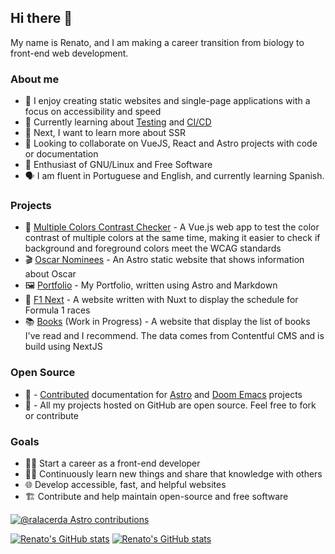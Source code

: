 ## Hi there 👋

My name is Renato, and I am making a career transition from biology to front-end web development.

### About me

- 🔭 I enjoy creating static websites and single-page applications with a focus on accessibility and speed
- 🌱 Currently learning about [Testing](https://github.com/ralacerda/vitest-react-learning) and [CI/CD](https://github.com/ralacerda/learning-gh-actions)
- 📌 Next, I want to learn more about SSR 
- 👯 Looking to collaborate on VueJS, React and Astro projects with code or documentation
- 🐧 Enthusiast of GNU/Linux and Free Software
- 🗣️ I am fluent in Portuguese and English, and currently learning Spanish.

### Projects

- 🎨 [Multiple Colors Contrast Checker](https://multiple-contrast-checker.netlify.app/) - A Vue.js web app to test the color contrast of multiple colors at the same time, making it easier to check if background and foreground colors meet the WCAG standards
- 🎬 [Oscar Nominees](https://sequelamovies.web.app/) - An Astro static website that shows information about Oscar 
- 🖼️ [Portfolio](http://ralacerda-portfolio.netlify.app/) - My Portfolio, written using Astro and Markdown
- 🏁 [F1 Next](https://f1next.netlify.app/) - A website written with Nuxt to display the schedule for Formula 1 races
- 📚 [Books](https://ralacerda-books.netlify.app/) (Work in Progress) - A website that display the list of books I've read and I recommend. The data comes from Contentful CMS and is build using NextJS

### Open Source

- 🤝 - [Contributed](https://github.com/search?q=ralacerda+repo%3Awithastro%2Fastro+repo%3Awithastro%2Fdocs+repo%3Aunjs%2Fnitro+repo%3Adoomemacs%2Fdoomemacs+repo%3Aantfu%2Funplugin-icons+state%3Aclosed+reason%3Acompleted&type=Issues&ref=advsearch&l=&l=) documentation for [Astro](https://astro.build/) and [Doom Emacs](https://github.com/doomemacs/doomemacs) projects 
- 📖 - All my projects hosted on GitHub are open source. Feel free to fork or contribute

### Goals

- 👨‍💻 Start a career as a front-end developer
- 👨‍🎓 Continuously learn new things and share that knowledge with others
- 🌐 Develop accessible, fast, and helpful websites
- 🏗️ Contribute and help maintain open-source and free software

[![@ralacerda Astro contributions](https://astro.badg.es/v1/contributor/ralacerda.svg)](https://astro.badg.es/v1/contributor/ralacerda/)

[![Renato's GitHub stats](https://github-readme-stats-ralacerda.vercel.app/api?username=ralacerda&hide=stars&show_icons=true&theme=dark#gh-dark-mode-only)](https://github-readme-stats-ralacerda.vercel.app/api?username=ralacerda&hide=stars&show_icons=true&theme=dark#gh-dark-mode-only)
[![Renato's GitHub stats](https://github-readme-stats-ralacerda.vercel.app/api?username=ralacerda&hide=stars&show_icons=true&theme=default#gh-light-mode-only)](https://github-readme-stats-ralacerda.vercel.app/api?username=ralacerda&hide=stars&show_icons=true&theme=default#gh-light-mode-only)
